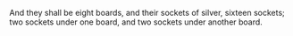 And they shall be eight boards, and their sockets of silver, sixteen sockets; two sockets under one board, and two sockets under another board.
